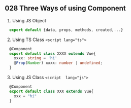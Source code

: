 ## 028 Three Ways of using Component

1. Using JS Object
```javascript
  export default {data, props, methods, created,...}
```

2. Using TS Class ```<script lang="ts">```
```typescript
  @Component
  export default class XXXX extends Vue{
    xxxx: string = 'hi'
    @Prop(Number) xxxx: number | undefined;
  }
```

3. Using JS Class ```<script  lang="js">```
```javascript
  @Component
  export default class XXX extends Vue{
    xxx = "hi"
  }
```